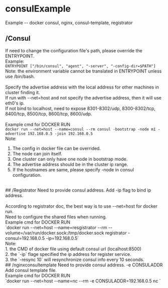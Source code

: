 # consulExample

Example -- docker consul, nginx, consul-template, registrator

## /Consul
If need to change the configuration file's path, please override the ENTRYPOINT. <br />
Example: <br />
` ENTRYPOINT ["/bin/consul", "agent", "-server", "-config-dir=$PATH"] ` <br />
Note: the environment variable cannot be translated in ENTRYPOINT unless use /bin/bash. <br />
<br />
Specify the advertise address with the local address for other machines in cluster finding it. <br />
If run with --net=host and not specify the advertise address, then it will use eth0's ip. <br />
If not bind to localhost, need to expose 8301-8302/udp, 8300-8302/tcp, 8400/tcp, 8500/tcp, 8600/tcp, 8600/udp. <br />
<br />
Example cmd for DOCKER RUN <br />
`docker run --net=host --name=consul --rm consul -bootstrap -node m1 -advertise 192.168.0.5 -join 192.168.0.5 ` <br />
Note: <br />
1. The config in docker file can be overrided. <br />
2. The node can join itself. <br />
3. One cluster can only have one node in bootstrap mode. <br />
4. The advertise address should be in the cluster ip range. <br />
5. If the hostnames are same, please specify -node in consul configuration. <br />
<br />
## /Registrator
Need to provide consul address. Add -ip flag to bind ip address. <br />
<br />
According to registrator doc, the best way is to use --net=host for docker run. <br />
Need to configure the shared files when running. <br />
Example cmd for DOCKER RUN <br />
`docker run --net=host --name=resgistrator --rm --volume=/var/run/docker.sock:/tmp/docker.sock registrator -consul=192.168.0.5 -ip=192.168.0.5` <br />
Note: <br />
1. the CMD of docker file using default consul url (localhost:8500) <br />
2. the `-ip` flage specified the ip address for register service. <br />
3. the `-resync 10`  will resynchronize consul info every 10 seconds. <br />
## /nginxconsultemplate
Need to provide consul address. -e CONSULADDR  <br />
Add consul template file. <br />
Example cmd for DOCKER RUN <br />
`docker run --net=host --name=nc --rm -e CONSULADDR=192.168.0.5 nc ` <br />
